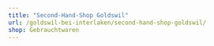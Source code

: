 ```yaml
---
title: "Second-Hand-Shop Goldswil"
url: /goldswil-bei-interlaken/second-hand-shop-goldswil/
shop: Gebrauchtwaren
---
```

